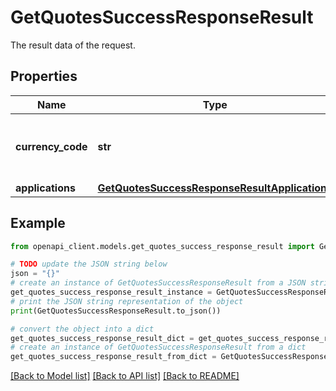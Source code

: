 # GetQuotesSuccessResponseResult

The result data of the request.

## Properties

Name | Type | Description | Notes
------------ | ------------- | ------------- | -------------
**currency_code** | **str** | The currency code used in the request. | [optional] 
**applications** | [**GetQuotesSuccessResponseResultApplications**](GetQuotesSuccessResponseResultApplications.md) |  | [optional] 

## Example

```python
from openapi_client.models.get_quotes_success_response_result import GetQuotesSuccessResponseResult

# TODO update the JSON string below
json = "{}"
# create an instance of GetQuotesSuccessResponseResult from a JSON string
get_quotes_success_response_result_instance = GetQuotesSuccessResponseResult.from_json(json)
# print the JSON string representation of the object
print(GetQuotesSuccessResponseResult.to_json())

# convert the object into a dict
get_quotes_success_response_result_dict = get_quotes_success_response_result_instance.to_dict()
# create an instance of GetQuotesSuccessResponseResult from a dict
get_quotes_success_response_result_from_dict = GetQuotesSuccessResponseResult.from_dict(get_quotes_success_response_result_dict)
```
[[Back to Model list]](../README.md#documentation-for-models) [[Back to API list]](../README.md#documentation-for-api-endpoints) [[Back to README]](../README.md)


